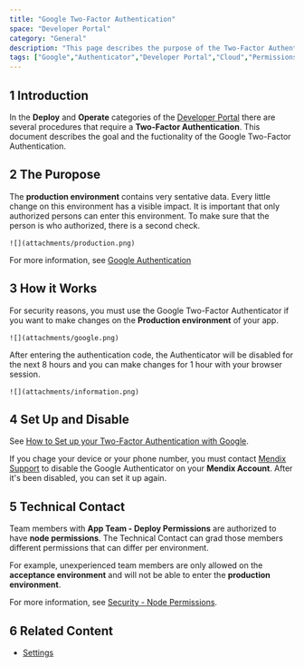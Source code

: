 ```yaml
---
title: "Google Two-Factor Authentication"
space: "Developer Portal"
category: "General"
description: "This page describes the purpose of the Two-Factor Authentication of Google."
tags: ["Google","Authenticator","Developer Portal","Cloud","Permissions"]
---
```


## 1 Introduction

In the **Deploy** and **Operate** categories of the [Developer Portal](http://home.mendix.com) there are several procedures that require a **Two-Factor Authentication**.
This document describes the goal and the fuctionality of the Google Two-Factor Authentication.

## 2 The Puropose

The **production environment** contains very sentative data. Every little change on this environment has a visible impact. It is important that only authorized persons can enter this environment. To make sure that the person is who authorized, there is a second check.

    ![](attachments/production.png)

For more information, see [Google Authentication](https://www.google.com/landing/2step/#tab=how-it-protects)

## 3 How it Works

For security reasons, you must use the Google Two-Factor Authenticator if you want to make changes on the **Production environment** of your app. 

    ![](attachments/google.png)    

After entering the authentication code, the Authenticator will be disabled for the next 8 hours and you can make changes for 1 hour with your browser session.

    ![](attachments/information.png)  

## 4 Set Up and Disable

See [How to Set up your Two-Factor Authentication with Google](/howtogeneral/support/how-to-set-up-two-factor-authentication-with-google-authenticator).

If you chage your device or your phone number, you must contact [Mendix Support](https;//support.mendix.com) to disable the Google Authenticator on your **Mendix Account**.
After it's been disabled, you can set it up again.

## 5 Technical Contact

Team members with **App Team - Deploy Permissions** are authorized to have **node permissions**. The Technical Contact can grad those members different permissions that can differ per environment. 

For example, unexperienced team members are only allowed on the **acceptance environment** and will not be able to enter the **production environment**.


For more information, see [Security - Node Permissions](/developerportal/settings/node-permissions).

## 6 Related Content
 
*   [Settings](/developerportal/settings)
